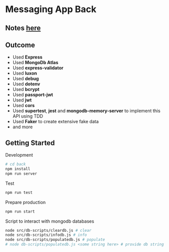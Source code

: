 # Messaging App Back

## **Notes** [here](/notes.md)

## **Outcome**

- Used **Express**
- Used **MongoDb Atlas**
- Used **express-validator**
- Used **luxon**
- Used **debug**
- Used **dotenv**
- Used **bcrypt**
- Used **passport-jwt**
- Used **jwt**
- Used **cors**
- Used **supertest**, **jest** and **mongodb-memory-server** to implement this API using TDD
- Used **Faker** to create extensive fake data
- and more

## **Getting Started**

Development

```bash
# cd back
npm install
npm run server
```

Test

```bash
npm run test
```

Prepare production

```bash
npm run start
```

Script to interact with mongodb databases

```bash
node src/db-scripts/cleardb.js # clear
node src/db-scripts/infodb.js # info
node src/db-scripts/populatedb.js # populate
# node db-scripts/populatedb.js <some string here> # provide db string
```
